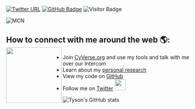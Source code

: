 [![Twitter URL](https://img.shields.io/twitter/follow/tswetnam?style=social)](https://twitter.com/intent/follow?screen_name=tswetnam)
[![GitHub Badge](https://img.shields.io/github/followers/tyson-swetnam?style=social)](https://github.com/tyson-swetnam?tab=followers)
![Visitor Badge](https://visitor-badge.laobi.icu/badge?page_id=tyson-swetnam.tyson-swetnam)

![MCN](https://promethean-gift.github.io/assets/mcn_rna.jpg)

## How to connect with me around the web 🌎: <a href="https://github.com/samapriya"><img align="left" width="150" height="150" src="https://user-images.githubusercontent.com/6677629/89195331-a045af00-d576-11ea-96a1-f185f2821df6.png"></a>
- Join [CyVerse.org](https://user.cyverse.org) and use my tools and talk with me over our Intercom  
- Learn about my [personal research](https://tyson-swetnam.github.io/home/)
- View my code on [GitHub](https://github.com/samapriya?tab=repositories)
- Follow me on [Twitter](https://twitter.com/tswetnam) <a href="https://twitter.com/tswetnam"><img width="30" height="30" src="https://img.icons8.com/color/48/000000/twitter-squared.png"/></a>

![Tyson's GitHub stats](https://github-readme-stats.vercel.app/api?username=tyson-swetnam&show_icons=true&theme=dark&count_private=true)
